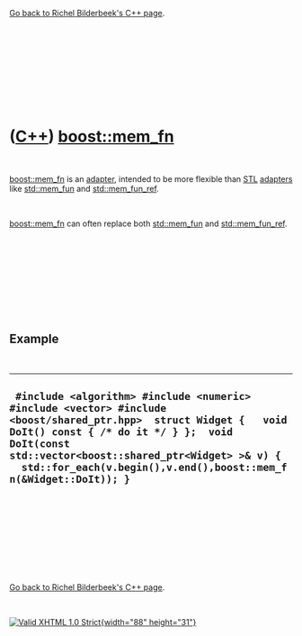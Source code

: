 

[Go back to Richel Bilderbeek's C++ page](Cpp.htm).

 

 

 

 

 

([C++](Cpp.htm)) [boost::mem\_fn](CppMem_fn.htm)
================================================

 

[boost::mem\_fn](CppMem_fn.htm) is an [adapter](CppAdapter.htm),
intended to be more flexible than [STL](CppStl.htm)
[adapters](CppAdapter.htm) like [std::mem\_fun](CppMem_fun.htm) and
[std::mem\_fun\_ref](CppMem_fun_ref.htm).

 

[boost::mem\_fn](CppMem_fn.htm) can often replace both
[std::mem\_fun](CppMem_fun.htm) and
[std::mem\_fun\_ref](CppMem_fun_ref.htm).

 

 

 

 

 

Example
-------

 

  ----------------------------------------------------------------------------------------------------------------------------------------------------------------------------------------------------------------------------------------------------------------------------------------
  ` #include <algorithm> #include <numeric> #include <vector> #include <boost/shared_ptr.hpp>  struct Widget {   void DoIt() const { /* do it */ } };  void DoIt(const std::vector<boost::shared_ptr<Widget> >& v) {   std::for_each(v.begin(),v.end(),boost::mem_fn(&Widget::DoIt)); }`
  ----------------------------------------------------------------------------------------------------------------------------------------------------------------------------------------------------------------------------------------------------------------------------------------

 

 

 

 

 

[Go back to Richel Bilderbeek's C++ page](Cpp.htm).



 

[![Valid XHTML 1.0 Strict](valid-xhtml10.png){width="88"
height="31"}](http://validator.w3.org/check?uri=referer)
